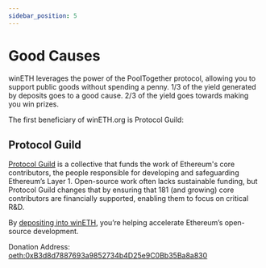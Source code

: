 ```yaml
---
sidebar_position: 5
---
```



# Good Causes
winETH leverages the power of the PoolTogether protocol, allowing you to support public goods without spending a penny. 1/3 of the yield generated by deposits goes to a good cause. 2/3 of the yield goes towards making you win prizes.

The first beneficiary of winETH.org is Protocol Guild:

## Protocol Guild
[Protocol Guild](https://https://protocol-guild.readthedocs.io/) is a collective that funds the work of Ethereum's core contributors, the people responsible for developing and safeguarding Ethereum’s Layer 1. Open-source work often lacks sustainable funding, but Protocol Guild changes that by ensuring that 181 (and growing) core contributors are financially supported, enabling them to focus on critical R&D.

By [depositing into winETH](https://wineth.org), you’re helping accelerate Ethereum’s open-source development.

Donation Address: [oeth:0xB3d8d7887693a9852734b4D25e9C0Bb35Ba8a830](https://app.splits.org/accounts/0xB3d8d7887693a9852734b4D25e9C0Bb35Ba8a830/?chainId=10)
